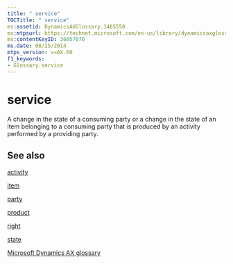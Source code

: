 ```yaml
---
title: " service"
TOCTitle: " service"
ms:assetid: DynamicsAXGlossary.1465550
ms:mtpsurl: https://technet.microsoft.com/en-us/library/dynamicsaxglossary.1465550(v=AX.60)
ms:contentKeyID: 36057070
ms.date: 08/25/2014
mtps_version: v=AX.60
f1_keywords:
- Glossary.service
---
```


# service

A change in the state of a consuming party or a change in the state of an item belonging to a consuming party that is produced by an activity performed by a providing party.

## See also

[activity](activity.md)

[item](item.md)

[party](https://technet.microsoft.com/en-us/library/hh208669\(v=ax.60\))

[product](product.md)

[right](right.md)

[state](state.md)

[Microsoft Dynamics AX glossary](glossary/microsoft-dynamics-ax-glossary.md)

  


